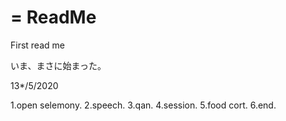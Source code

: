 = ReadMe
======

First read me

いま、まさに始まった。

13*/5/2020

1.open selemony.
2.speech.
3.qan.
4.session.
5.food cort.
6.end.
